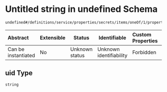 # Untitled string in undefined Schema

```txt
undefined#/definitions/service/properties/secrets/items/oneOf/1/properties/uid
```




| Abstract            | Extensible | Status         | Identifiable            | Custom Properties | Additional Properties | Access Restrictions | Defined In                                                                  |
| :------------------ | ---------- | -------------- | ----------------------- | :---------------- | --------------------- | ------------------- | --------------------------------------------------------------------------- |
| Can be instantiated | No         | Unknown status | Unknown identifiability | Forbidden         | Allowed               | none                | [config_schema_v3.9.json\*](config_schema_v3.9.json "open original schema") |

## uid Type

`string`
